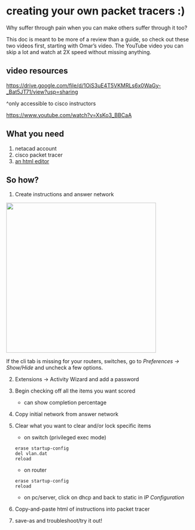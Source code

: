 # creating your own packet tracers :)
Why suffer through pain when you can make others suffer through it too?

This doc is meant to be more of a review than a guide, so check out these two videos first, starting with Omar’s video. The YouTube video you can skip a lot and watch at 2X speed without missing anything.

## video resources
https://drive.google.com/file/d/1OiS3uE4T5VKMRLs6x0WaGy-_Bat5JT71/view?usp=sharing

^only accessible to cisco instructors

https://www.youtube.com/watch?v=XsKo3_BBCaA

## What you need
1. netacad account
2. cisco packet tracer
3. [an html editor](https://html-online.com/editor/)

## So how?
1. Create instructions and answer network
<img src="https://user-images.githubusercontent.com/86171033/147703679-91b5cae0-4d8f-4c0e-bdf0-7e08c45dfae9.jpg" width="400">

If the cli tab is missing for your routers, switches, go to *Preferences -> Show/Hide* and uncheck a few options.

2. Extensions -> Activity Wizard and add a password
3. Begin checking off all the items you want scored
   - can show completion percentage
4. Copy initial network from answer network
5. Clear what you want to clear and/or lock specific items
   - on switch (privileged exec mode)
   ```
   erase startup-config
   del vlan.dat
   reload
   ```
   - on router
   ```
   erase startup-config
   reload
   ```
   - on pc/server, click on dhcp and back to static in *IP Configuration*
   
   
6. Copy-and-paste html of instructions into packet tracer
7. save-as and troubleshoot/try it out!
